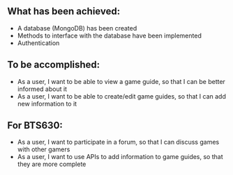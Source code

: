 ## What has been achieved:
- A database (MongoDB) has been created
- Methods to interface with the database have been implemented
- Authentication

## To be accomplished:
- As a user, I want to be able to view a game guide, so that I can be better informed about it
- As a user, I want to be able to create/edit game guides, so that I can add new information to it

## For BTS630:
- As a user, I want to participate in a forum, so that I can discuss games with other gamers
- As a user, I want to use APIs to add information to game guides, so that they are more complete
